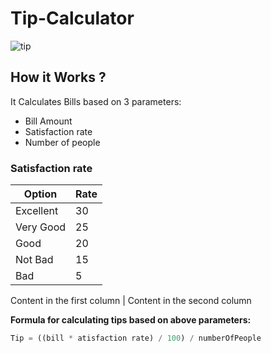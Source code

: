 # Tip-Calculator

![tip](https://user-images.githubusercontent.com/39567999/130523995-d9b5b77c-c1bb-497f-a281-387b74313338.png)

## How it Works ?
It Calculates Bills based on 3 parameters:

- Bill Amount
- Satisfaction rate
- Number of people

### Satisfaction rate
Option | Rate
------------ | -------------
Excellent   | 30
Very Good   | 25
Good   | 20
Not Bad   |  15
Bad   | 5


Content in the first column | Content in the second column

**Formula for calculating tips based on above parameters:**
```javascript
Tip = ((bill * atisfaction rate) / 100) / numberOfPeople 
```



